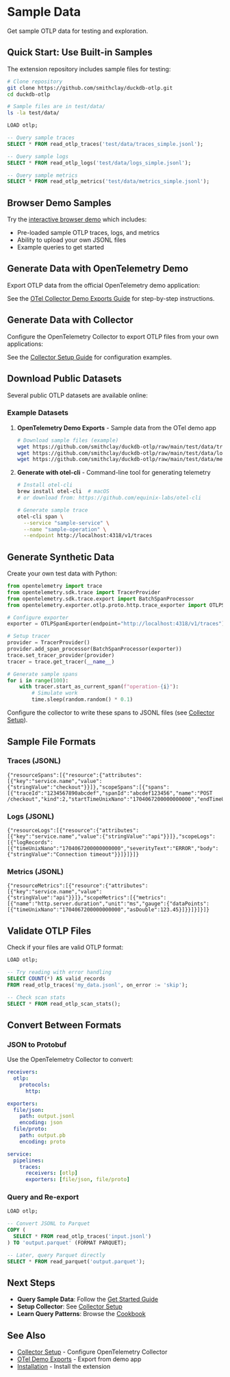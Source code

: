 # Sample Data

Get sample OTLP data for testing and exploration.

## Quick Start: Use Built-in Samples

The extension repository includes sample files for testing:

```bash
# Clone repository
git clone https://github.com/smithclay/duckdb-otlp.git
cd duckdb-otlp

# Sample files are in test/data/
ls -la test/data/
```

```sql
LOAD otlp;

-- Query sample traces
SELECT * FROM read_otlp_traces('test/data/traces_simple.jsonl');

-- Query sample logs
SELECT * FROM read_otlp_logs('test/data/logs_simple.jsonl');

-- Query sample metrics
SELECT * FROM read_otlp_metrics('test/data/metrics_simple.jsonl');
```

## Browser Demo Samples

Try the [interactive browser demo](https://smithclay.github.io/duckdb-otlp/) which includes:
- Pre-loaded sample OTLP traces, logs, and metrics
- Ability to upload your own JSONL files
- Example queries to get started

## Generate Data with OpenTelemetry Demo

Export OTLP data from the official OpenTelemetry demo application:

See the [OTel Collector Demo Exports Guide](../guides/otel-collector-demo-exports.md) for step-by-step instructions.

## Generate Data with Collector

Configure the OpenTelemetry Collector to export OTLP files from your own applications:

See the [Collector Setup Guide](collector.md) for configuration examples.

## Download Public Datasets

Several public OTLP datasets are available online:

### Example Datasets

1. **OpenTelemetry Demo Exports** - Sample data from the OTel demo app
   ```bash
   # Download sample files (example)
   wget https://github.com/smithclay/duckdb-otlp/raw/main/test/data/traces_simple.jsonl
   wget https://github.com/smithclay/duckdb-otlp/raw/main/test/data/logs_simple.jsonl
   wget https://github.com/smithclay/duckdb-otlp/raw/main/test/data/metrics_simple.jsonl
   ```

2. **Generate with otel-cli** - Command-line tool for generating telemetry
   ```bash
   # Install otel-cli
   brew install otel-cli  # macOS
   # or download from: https://github.com/equinix-labs/otel-cli

   # Generate sample trace
   otel-cli span \
     --service "sample-service" \
     --name "sample-operation" \
     --endpoint http://localhost:4318/v1/traces
   ```

## Generate Synthetic Data

Create your own test data with Python:

```python
from opentelemetry import trace
from opentelemetry.sdk.trace import TracerProvider
from opentelemetry.sdk.trace.export import BatchSpanProcessor
from opentelemetry.exporter.otlp.proto.http.trace_exporter import OTLPSpanExporter

# Configure exporter
exporter = OTLPSpanExporter(endpoint="http://localhost:4318/v1/traces")

# Setup tracer
provider = TracerProvider()
provider.add_span_processor(BatchSpanProcessor(exporter))
trace.set_tracer_provider(provider)
tracer = trace.get_tracer(__name__)

# Generate sample spans
for i in range(100):
    with tracer.start_as_current_span(f"operation-{i}"):
        # Simulate work
        time.sleep(random.random() * 0.1)
```

Configure the collector to write these spans to JSONL files (see [Collector Setup](collector.md)).

## Sample File Formats

### Traces (JSONL)

```jsonl
{"resourceSpans":[{"resource":{"attributes":[{"key":"service.name","value":{"stringValue":"checkout"}}]},"scopeSpans":[{"spans":[{"traceId":"1234567890abcdef","spanId":"abcdef123456","name":"POST /checkout","kind":2,"startTimeUnixNano":"1704067200000000000","endTimeUnixNano":"1704067201000000000"}]}]}]}
```

### Logs (JSONL)

```jsonl
{"resourceLogs":[{"resource":{"attributes":[{"key":"service.name","value":{"stringValue":"api"}}]},"scopeLogs":[{"logRecords":[{"timeUnixNano":"1704067200000000000","severityText":"ERROR","body":{"stringValue":"Connection timeout"}}]}]}]}
```

### Metrics (JSONL)

```jsonl
{"resourceMetrics":[{"resource":{"attributes":[{"key":"service.name","value":{"stringValue":"api"}}]},"scopeMetrics":[{"metrics":[{"name":"http.server.duration","unit":"ms","gauge":{"dataPoints":[{"timeUnixNano":"1704067200000000000","asDouble":123.45}]}}]}]}]}
```

## Validate OTLP Files

Check if your files are valid OTLP format:

```sql
LOAD otlp;

-- Try reading with error handling
SELECT COUNT(*) AS valid_records
FROM read_otlp_traces('my_data.jsonl', on_error := 'skip');

-- Check scan stats
SELECT * FROM read_otlp_scan_stats();
```

## Convert Between Formats

### JSON to Protobuf

Use the OpenTelemetry Collector to convert:

```yaml
receivers:
  otlp:
    protocols:
      http:

exporters:
  file/json:
    path: output.jsonl
    encoding: json
  file/proto:
    path: output.pb
    encoding: proto

service:
  pipelines:
    traces:
      receivers: [otlp]
      exporters: [file/json, file/proto]
```

### Query and Re-export

```sql
LOAD otlp;

-- Convert JSONL to Parquet
COPY (
  SELECT * FROM read_otlp_traces('input.jsonl')
) TO 'output.parquet' (FORMAT PARQUET);

-- Later, query Parquet directly
SELECT * FROM read_parquet('output.parquet');
```

## Next Steps

- **Query Sample Data**: Follow the [Get Started Guide](../get-started.md)
- **Setup Collector**: See [Collector Setup](collector.md)
- **Learn Query Patterns**: Browse the [Cookbook](../guides/cookbook.md)

## See Also

- [Collector Setup](collector.md) - Configure OpenTelemetry Collector
- [OTel Demo Exports](../guides/otel-collector-demo-exports.md) - Export from demo app
- [Installation](installation.md) - Install the extension
